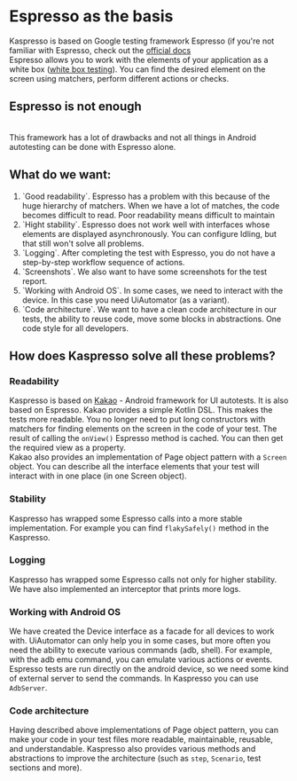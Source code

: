 # Espresso as the basis
Kaspresso is based on Google testing framework Espresso (if you're not familiar with Espresso, check out the [official docs](https://developer.android.com/training/testing/espresso)
<br>Espresso allows you to work with the elements of your application as a white box ([white box testing](https://en.wikipedia.org/wiki/White-box_testing)). You can find the desired element on the screen using matchers, perform different actions or checks.
## Espresso is not enough
<br>This framework has a lot of drawbacks and not all things in Android autotesting can be done with Espresso alone.
## What do we want:
<ol>
    <li>`Good readability`. Espresso has a problem with this because of the huge hierarchy of matchers. When we have a lot of matches, the code becomes difficult to read. Poor readability means difficult to maintain</li>
    <li>`Hight stability`. Espresso does not work well with interfaces whose elements are displayed asynchronously. You can configure Idling, but that still won't solve all problems.</li>
    <li>`Logging`. After completing the test with Espresso, you do not have a step-by-step workflow sequence of actions.</li>
    <li>`Screenshots`. We also want to have some screenshots for the test report.</li>
    <li>`Working with Android OS`. In some cases, we need to interact with the device. In this case you need UiAutomator (as a variant).</li>
    <li>`Сode architecture`. We want to have a clean code architecture in our tests, the ability to reuse code, move some blocks in abstractions. One code style for all developers.</li>
</ol>

## How does Kaspresso solve all these problems?
### Readability
Kaspresso is based on [Kakao](https://github.com/KakaoCup/Kakao) - Android framework for UI autotests. It is also based on Espresso. Kakao provides a simple Kotlin DSL. This makes the tests more readable. You no longer need to put long constructors with matchers for finding elements on the screen in the code of your test. The result of calling the `onView()` Espresso method is cached. You can then get the required view as a property.
<br> Kakao also provides an implementation of Page object pattern with a `Screen` object. You can describe all the interface elements that your test will interact with in one place (in one Screen object).
### Stability
Kaspresso has wrapped some Espresso calls into a more stable implementation. For example you can find `flakySafely()` method in the Kaspresso.
### Logging
Kaspresso has wrapped some Espresso calls not only for higher stability. We have also implemented an interceptor that prints more logs.
### Working with Android OS
We have created the Device interface as a facade for all devices to work with. UiAutomator can only help you in some cases, but more often you need the ability to execute various commands (adb, shell). For example, with the adb emu command, you can emulate various actions or events.
<br> Espresso tests are run directly on the android device, so we need some kind of external server to send the commands. In Kaspresso you can use `AdbServer`.
### Code architecture
Having described above implementations of Page object pattern, you can make your code in your test files more readable, maintainable, reusable, and understandable. Kaspresso also provides various methods and abstractions to improve the architecture (such as `step`, `Scenario`, test sections and more).
